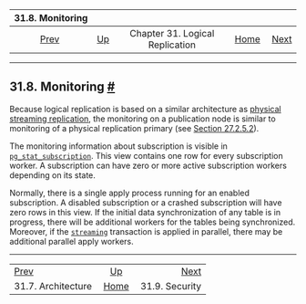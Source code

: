 

|                           31.8. Monitoring                          |                                                                  |                                 |                                                       |                                                             |
| :-----------------------------------------------------------------: | :--------------------------------------------------------------- | :-----------------------------: | ----------------------------------------------------: | ----------------------------------------------------------: |
| [Prev](logical-replication-architecture.html "31.7. Architecture")  | [Up](logical-replication.html "Chapter 31. Logical Replication") | Chapter 31. Logical Replication | [Home](index.html "PostgreSQL 17devel Documentation") |  [Next](logical-replication-security.html "31.9. Security") |

***

## 31.8. Monitoring [#](#LOGICAL-REPLICATION-MONITORING)

Because logical replication is based on a similar architecture as [physical streaming replication](warm-standby.html#STREAMING-REPLICATION "27.2.5. Streaming Replication"), the monitoring on a publication node is similar to monitoring of a physical replication primary (see [Section 27.2.5.2](warm-standby.html#STREAMING-REPLICATION-MONITORING "27.2.5.2. Monitoring")).

The monitoring information about subscription is visible in [`pg_stat_subscription`](monitoring-stats.html#MONITORING-PG-STAT-SUBSCRIPTION "28.2.8. pg_stat_subscription"). This view contains one row for every subscription worker. A subscription can have zero or more active subscription workers depending on its state.

Normally, there is a single apply process running for an enabled subscription. A disabled subscription or a crashed subscription will have zero rows in this view. If the initial data synchronization of any table is in progress, there will be additional workers for the tables being synchronized. Moreover, if the [`streaming`](sql-createsubscription.html#SQL-CREATESUBSCRIPTION-WITH-STREAMING) transaction is applied in parallel, there may be additional parallel apply workers.

***

|                                                                     |                                                                  |                                                             |
| :------------------------------------------------------------------ | :--------------------------------------------------------------: | ----------------------------------------------------------: |
| [Prev](logical-replication-architecture.html "31.7. Architecture")  | [Up](logical-replication.html "Chapter 31. Logical Replication") |  [Next](logical-replication-security.html "31.9. Security") |
| 31.7. Architecture                                                  |       [Home](index.html "PostgreSQL 17devel Documentation")      |                                              31.9. Security |
